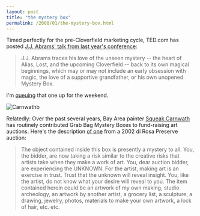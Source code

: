 ```yaml
---
layout: post
title: "the mystery box"
permalink: /2008/01/the-mystery-box.html
---
```


Timed perfectly for the pre-Cloverfield marketing cycle, TED.com has posted [J.J. Abrams' talk from last year's conference](http://www.ted.com/talks/view/id/205):

> J.J. Abrams traces his love of the unseen mystery -- the heart of Alias, Lost, and the upcoming Cloverfield -- back to its own magical beginnings, which may or may not include an early obsession with magic, the love of a supportive grandfather, or his own unopened Mystery Box.

I'm [queuing](http://twitter.com/sippey/statuses/573195882) that one up for the weekend.

![Carnwathb](https://sippey.typepad.com/photos/uncategorized/2008/01/11/carnwathb.jpg "Carnwathb")

Relatedly: Over the past several years, Bay Area painter [Squeak Carnwath](http://www.squeakcarnwath.com/) has routinely contributed Grab Bag Mystery Boxes to fund-raising art auctions. Here's the description [of one](http://www.click-media.net/dirosa/auction/carnwath.html) from a 2002 di Rosa Preserve auction:

> The object contained inside this box is presently a mystery to all. You, the bidder, are now taking a risk similar to the creative risks that artists take when they make a work of art. You, dear auction bidder, are experiencing the UNKNOWN. For the artist, making art is an exercise in trust. Trust that the unknown will reveal insight. You, like the artist, do not know what your desire will reveal to you. The item contained herein could be an artwork of my own making, studio archeology, an artwork by another artist, a grocery list, a sculpture, a drawing, jewelry, photos, materials to make your own artwork, a lock of hair, etc. etc.